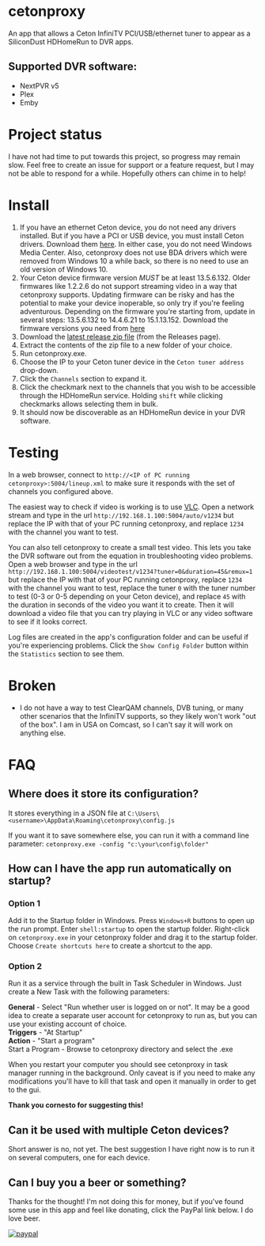 # cetonproxy
An app that allows a Ceton InfiniTV PCI/USB/ethernet tuner to appear as a SiliconDust HDHomeRun to DVR apps.

## Supported DVR software:
- NextPVR v5
- Plex
- Emby

# Project status

I have not had time to put towards this project, so progress may remain slow.  Feel free to create an issue for support or a feature request, but I may not be able to respond for a while.  Hopefully others can chime in to help!

# Install

1. If you have an ethernet Ceton device, you do not need any drivers installed.  But if you have a PCI or USB device, you must install Ceton drivers.  Download them [here](https://drive.google.com/file/d/137J26OR1N2xe5pX9EaXtGZdYvwodk_rh/view).  In either case, you do not need Windows Media Center.  Also, cetonproxy does not use BDA drivers which were removed from Windows 10 a while back, so there is no need to use an old version of Windows 10.
2. Your Ceton device firmware version *MUST* be at least 13.5.6.132.  Older firmwares like 1.2.2.6 do not support streaming video in a way that cetonproxy supports.  Updating firmware can be risky and has the potential to make your device inoperable, so only try if you're feeling adventurous.  Depending on the firmware you're starting from, update in several steps: 13.5.6.132 to 14.4.6.21 to 15.1.13.152.  Download the firmware versions you need from [here](https://drive.google.com/drive/folders/1TOsMOWsUth0VwiZc0nfGG7at5OjdCuqj)
3. Download the [latest release zip file](https://github.com/craigmox/cetonproxy/releases/latest/download/cetonproxy.zip) (from the Releases page).
4. Extract the contents of the zip file to a new folder of your choice.
5. Run cetonproxy.exe.
6. Choose the IP to your Ceton tuner device in the `Ceton tuner address` drop-down.
7. Click the `Channels` section to expand it.
8. Click the checkmark next to the channels that you wish to be accessible through the HDHomeRun service.  Holding `shift` while clicking checkmarks allows selecting them in bulk.
9. It should now be discoverable as an HDHomeRun device in your DVR software.  

# Testing
In a web browser, connect to `http://<IP of PC running cetonproxy>:5004/lineup.xml` to make sure it responds with the set of channels you configured above.  

The easiest way to check if video is working is to use [VLC](https://www.videolan.org/index.html).  Open a network stream and type in the url `http://192.168.1.100:5004/auto/v1234` but replace the IP with that of your PC running cetonproxy, and replace `1234` with the channel you want to test.

You can also tell cetonproxy to create a small test video.  This lets you take the DVR software out from the equation in troubleshooting video problems.  Open a web browser and type in the url `http://192.168.1.100:5004/videotest/v1234?tuner=0&duration=45&remux=1` but replace the IP with that of your PC running cetonproxy, replace `1234` with the channel you want to test, replace the tuner `0` with the tuner number to test (0-3 or 0-5 depending on your Ceton device), and replace `45` with the duration in seconds of the video you want it to create.  Then it will download a video file that you can try playing in VLC or any video software to see if it looks correct.  

Log files are created in the app's configuration folder and can be useful if you're experiencing problems.  Click the `Show Config Folder` button within the `Statistics` section to see them.

# Broken
- I do not have a way to test ClearQAM channels, DVB tuning, or many other scenarios that the InfiniTV supports, so they likely won't work "out of the box".  I am in USA on Comcast, so I can't say it will work on anything else.

# FAQ

## Where does it store its configuration?

It stores everything in a JSON file at `C:\Users\<username>\AppData\Roaming\cetonproxy\config.js`

If you want it to save somewhere else, you can run it with a command line parameter: `cetonproxy.exe -config "c:\your\config\folder"`

## How can I have the app run automatically on startup?

### Option 1
Add it to the Startup folder in Windows.  Press `Windows+R` buttons to open up the run prompt.  Enter `shell:startup` to open the startup folder.  Right-click on `cetonproxy.exe` in your cetonproxy folder and drag it to the startup folder.  Choose `Create shortcuts here` to create a shortcut to the app.

### Option 2
Run it as a service through the built in Task Scheduler in Windows.  Just create a New Task with the following parameters:

**General** - Select "Run whether user is logged on or not".  It may be a good idea to create a separate user account for cetonproxy to run as, but you can use your existing account of choice.  
**Triggers** - "At Startup"  
**Action** - "Start a program"  
Start a Program - Browse to cetonproxy directory and select the .exe

When you restart your computer you should see cetonproxy in task manager running in the background.  Only caveat is if you need to make any modifications you'll have to kill that task and open it manually in order to get to the gui. 

**Thank you cornesto for suggesting this!**

## Can it be used with multiple Ceton devices?

Short answer is no, not yet.  The best suggestion I have right now is to run it on several computers, one for each device. 

## Can I buy you a beer or something?

Thanks for the thought!  I'm not doing this for money, but if you've found some use in this app and feel like donating, click the PayPal link below.  I do love beer.  

[![paypal](https://www.paypalobjects.com/en_US/i/btn/btn_donateCC_LG.gif)](https://www.paypal.com/cgi-bin/webscr?cmd=_s-xclick&hosted_button_id=ZM37NT2WKC8TY)
